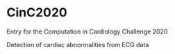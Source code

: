 # CinC2020

Entry for the Computation in Cardiology Challenge 2020

Detection of cardiac abnormalities from ECG data
